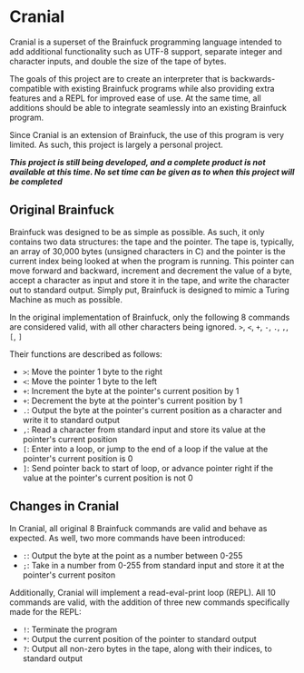 # Cranial

Cranial is a superset of the Brainfuck programming language intended to add additional functionality such as UTF-8 support,
separate integer and character inputs, and double the size of the tape of bytes.

The goals of this project are to create an interpreter that is backwards-compatible with existing Brainfuck programs while also providing
extra features and a REPL for improved ease of use. At the same time, all additions should be able to integrate seamlessly into an existing
Brainfuck program.

Since Cranial is an extension of Brainfuck, the use of this program is very limited. As such, this project is largely a personal project.

***This project is still being developed, and a complete product is not available at this time. No set time can be given as to when this project will be completed***

## Original Brainfuck

Brainfuck was designed to be as simple as possible. As such, it only contains two data structures: the tape and the pointer.
The tape is, typically, an array of 30,000 bytes (unsigned characters in C) and the pointer is the current index being looked at
when the program is running. This pointer can move forward and backward, increment and decrement the value of a byte, accept a character
as input and store it in the tape, and write the character out to standard output. Simply put, Brainfuck is designed to mimic a Turing Machine
as much as possible.

In the original implementation of Brainfuck, only the following 8 commands are considered valid, with all other characters being ignored.
`>`, `<`, `+`, `-`, `.`, `,`, `[`, `]`

Their functions are described as follows:

* `>`: Move the pointer 1 byte to the right
* `<`: Move the pointer 1 byte to the left
* `+`: Increment the byte at the pointer's current position by 1
* `+`: Decrement the byte at the pointer's current position by 1
* `.`: Output the byte at the pointer's current position as a character and write it to standard output
* `,`: Read a character from standard input and store its value at the pointer's current position
* `[`: Enter into a loop, or jump to the end of a loop if the value at the pointer's current position is 0
* `]`: Send pointer back to start of loop, or advance pointer right if the value at the pointer's current position is not 0

## Changes in Cranial

In Cranial, all original 8 Brainfuck commands are valid and behave as expected. As well, two more commands have been introduced:

* `:`: Output the byte at the point as a number between 0-255
* `;`: Take in a number from 0-255 from standard input and store it at the pointer's current positon

Additionally, Cranial will implement a read-eval-print loop (REPL). All 10 commands are valid, with the addition of three new commands
specifically made for the REPL:

* `!`: Terminate the program
* `*`: Output the current position of the pointer to standard output
* `?`: Output all non-zero bytes in the tape, along with their indices, to standard output

